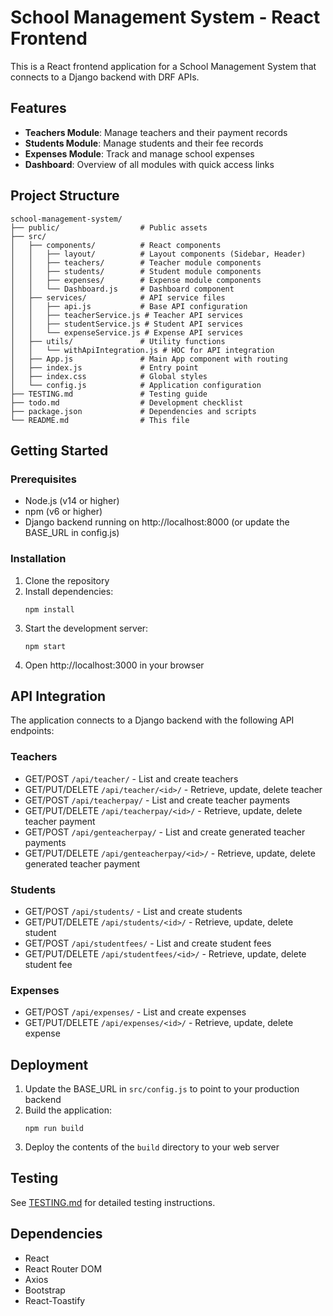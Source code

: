 # School Management System - React Frontend

This is a React frontend application for a School Management System that connects to a Django backend with DRF APIs.

## Features

- **Teachers Module**: Manage teachers and their payment records
- **Students Module**: Manage students and their fee records
- **Expenses Module**: Track and manage school expenses
- **Dashboard**: Overview of all modules with quick access links

## Project Structure

```
school-management-system/
├── public/                  # Public assets
├── src/
│   ├── components/          # React components
│   │   ├── layout/          # Layout components (Sidebar, Header)
│   │   ├── teachers/        # Teacher module components
│   │   ├── students/        # Student module components
│   │   ├── expenses/        # Expense module components
│   │   └── Dashboard.js     # Dashboard component
│   ├── services/            # API service files
│   │   ├── api.js           # Base API configuration
│   │   ├── teacherService.js # Teacher API services
│   │   ├── studentService.js # Student API services
│   │   └── expenseService.js # Expense API services
│   ├── utils/               # Utility functions
│   │   └── withApiIntegration.js # HOC for API integration
│   ├── App.js               # Main App component with routing
│   ├── index.js             # Entry point
│   ├── index.css            # Global styles
│   └── config.js            # Application configuration
├── TESTING.md               # Testing guide
├── todo.md                  # Development checklist
├── package.json             # Dependencies and scripts
└── README.md                # This file
```

## Getting Started

### Prerequisites

- Node.js (v14 or higher)
- npm (v6 or higher)
- Django backend running on http://localhost:8000 (or update the BASE_URL in config.js)

### Installation

1. Clone the repository
2. Install dependencies:
   ```
   npm install
   ```
3. Start the development server:
   ```
   npm start
   ```
4. Open http://localhost:3000 in your browser

## API Integration

The application connects to a Django backend with the following API endpoints:

### Teachers
- GET/POST `/api/teacher/` - List and create teachers
- GET/PUT/DELETE `/api/teacher/<id>/` - Retrieve, update, delete teacher
- GET/POST `/api/teacherpay/` - List and create teacher payments
- GET/PUT/DELETE `/api/teacherpay/<id>/` - Retrieve, update, delete teacher payment
- GET/POST `/api/genteacherpay/` - List and create generated teacher payments
- GET/PUT/DELETE `/api/genteacherpay/<id>/` - Retrieve, update, delete generated teacher payment

### Students
- GET/POST `/api/students/` - List and create students
- GET/PUT/DELETE `/api/students/<id>/` - Retrieve, update, delete student
- GET/POST `/api/studentfees/` - List and create student fees
- GET/PUT/DELETE `/api/studentfees/<id>/` - Retrieve, update, delete student fee

### Expenses
- GET/POST `/api/expenses/` - List and create expenses
- GET/PUT/DELETE `/api/expenses/<id>/` - Retrieve, update, delete expense

## Deployment

1. Update the BASE_URL in `src/config.js` to point to your production backend
2. Build the application:
   ```
   npm run build
   ```
3. Deploy the contents of the `build` directory to your web server

## Testing

See [TESTING.md](TESTING.md) for detailed testing instructions.

## Dependencies

- React
- React Router DOM
- Axios
- Bootstrap
- React-Toastify
